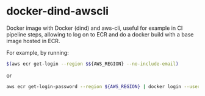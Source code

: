 # docker-dind-awscli

Docker image with Docker (dind) and aws-cli, useful for example in CI pipeline steps, allowing to log on to ECR and do a docker build with a base image hosted in ECR.

For example, by running:

``` sh
$(aws ecr get-login --region $${AWS_REGION} --no-include-email)
```

or

``` sh
aws ecr get-login-password --region ${AWS_REGION} | docker login --username AWS --password-stdin ${AWS_ACCOUNT_ID}.dkr.ecr.${AWS_REGION}.amazonaws.com
```
